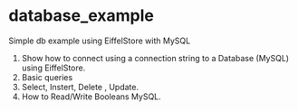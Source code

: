 # database_example
Simple db example using EiffelStore with MySQL

1. Show how to connect using a connection string to a Database (MySQL) using EiffelStore.
2. Basic queries
  1. Select, Instert, Delete , Update.
  2. How to Read/Write Booleans MySQL.
  


